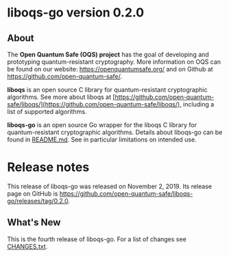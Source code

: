 liboqs-go version 0.2.0
=======================

About
-----

The **Open Quantum Safe (OQS) project** has the goal of developing and prototyping quantum-resistant cryptography.  More information on OQS can be found on our website: https://openquantumsafe.org/ and on Github at https://github.com/open-quantum-safe/.

**liboqs** is an open source C library for quantum-resistant cryptographic algorithms.  See more about liboqs at [https://github.com/open-quantum-safe/liboqs/](https://github.com/open-quantum-safe/liboqs/), including a list of supported algorithms.

**liboqs-go** is an open source Go wrapper for the liboqs C library for quantum-resistant cryptographic algorithms.  Details about liboqs-go can be found in [README.md](https://github.com/open-quantum-safe/liboqs-go/blob/master/README.md).  See in particular limitations on intended use.

Release notes
=============

This release of liboqs-go was released on November 2, 2019. Its release page on GitHub is https://github.com/open-quantum-safe/liboqs-go/releases/tag/0.2.0.

What's New
----------

This is the fourth release of liboqs-go. For a list of changes see [CHANGES.txt](https://github.com/open-quantum-safe/liboqs-go/blob/master/CHANGES.txt).
